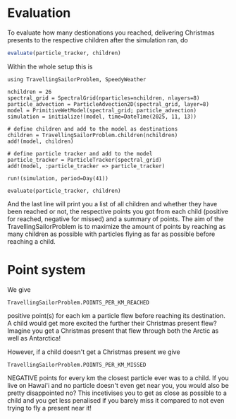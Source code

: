 # Evaluation

To evaluate how many destionations you reached, delivering Christmas presents
to the respective children after the simulation ran, do

```julia
evaluate(particle_tracker, children)
```

Within the whole setup this is

```@example evaluation
using TravellingSailorProblem, SpeedyWeather

nchildren = 26
spectral_grid = SpectralGrid(nparticles=nchildren, nlayers=8)
particle_advection = ParticleAdvection2D(spectral_grid, layer=8)
model = PrimitiveWetModel(spectral_grid; particle_advection)
simulation = initialize!(model, time=DateTime(2025, 11, 13))

# define children and add to the model as destinations
children = TravellingSailorProblem.children(nchildren)
add!(model, children)

# define particle tracker and add to the model
particle_tracker = ParticleTracker(spectral_grid)
add!(model, :particle_tracker => particle_tracker)

run!(simulation, period=Day(41))

evaluate(particle_tracker, children)
```

And the last line will print you a list of all children and whether
they have been reached or not, the respective points you got from
each child (positive for reached, negative for missed) and a summary
of points. The aim of the TravellingSailorProblem is to maximize
the amount of points by reaching as many children as possible
with particles flying as far as possible before reaching a child.

# Point system

We give

```@example
TravellingSailorProblem.POINTS_PER_KM_REACHED
```

positive point(s) for each km a particle flew before reaching
its destination. A child would get more excited the further 
their Christmas present flew? Imagine you get a Christmas present
that flew through both the Arctic as well as Antarctica!

However, if a child doesn't get a Christmas present we give

```@example
TravellingSailorProblem.POINTS_PER_KM_MISSED
```

NEGATIVE points for every km the closest particle ever was
to a child. If you live on Hawai'i and no particle doesn't
even get near you, you would also be pretty disappointed no?
This incetivises you to get as close as possible to a child
and you get less penalised if you barely miss it compared to
not even trying to fly a present near it!